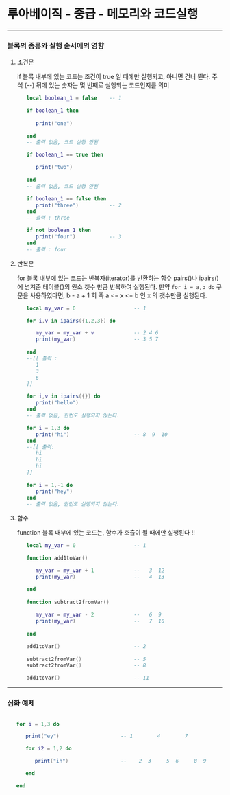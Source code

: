 # 루아베이직 - 중급 - 메모리와 코드실행
-----

### 블록의 종류와 실행 순서에의 영향 

   1. 조건문 
      
      if 블록 내부에 있는 코드는 조건이 true 일 때에만 실행되고, 아니면 건너 뛴다. 주석 (--) 뒤에 있는 숫자는 몇 번째로 실행되는 코드인지를 의미 

      ```lua
         local boolean_1 = false    -- 1

         if boolean_1 then          
            
            print("one")           
         
         end                        
         -- 출력 없음, 코드 실행 안됨 

         if boolean_1 == true then  

            print("two")
         
         end                       
         -- 출력 없음, 코드 실행 안됨 

         if boolean_1 == false then 
            print("three")          -- 2
         end                        
         -- 출력 : three 

         if not boolean_1 then     
            print("four")           -- 3
         end                       
         -- 출력 : four
      ```

   2. 반복문 

      for 블록 내부에 있는 코드는 반복자(iterator)를 반환하는 함수 pairs()나 ipairs()에 넘겨준 테이블{}의 원소 갯수 만큼 반복하여 실행된다. 만약 `for i = a,b do` 구문을 사용하였다면, b - a + 1 회 즉 a <= x <= b  인 x 의 갯수만큼 실행된다. 
      
      ```lua 
         local my_var = 0                   -- 1  

         for i,v in ipairs({1,2,3}) do     

            my_var = my_var + v             -- 2 4 6
            print(my_var)                   -- 3 5 7
         
         end                            
         --[[ 츨력 :
            1
            3
            6
         ]]

         for i,v in ipairs({}) do           
            print("hello")                  
         end                                
         -- 출력 없음, 한번도 실행되지 않는다. 

         for i = 1,3 do                     
            print("hi")                     -- 8  9  10
         end                                
         --[[ 출력:
            hi 
            hi 
            hi
         ]]

         for i = 1,-1 do                    
            print("hey") 
         end                                
         -- 출력 없음, 한번도 실행되지 않는다. 
      ``` 

   3. 함수 

      function 블록 내부에 있는 코드는, 함수가 호출이 될 때에만 실행된다 !! 

      ```lua 
         local my_var = 0                   -- 1  
      
         function add1toVar()               

            my_var = my_var + 1             --   3  12
            print(my_var)                   --   4  13

         end                               
         
         function subtract2fromVar()        
            
            my_var = my_var - 2             --   6  9
            print(my_var)                   --   7  10
            
         end                                

         add1toVar()                        -- 2
         
         subtract2fromVar()                 -- 5
         subtract2fromVar()                 -- 8

         add1toVar()                        -- 11
      ``` 
-----
### 심화 예제 

   ```lua

      for i = 1,3 do 

         print("ey")                    -- 1        4        7

         for i2 = 1,2 do 

            print("ih")                 --    2  3     5  6     8  9

         end

      end

   ```